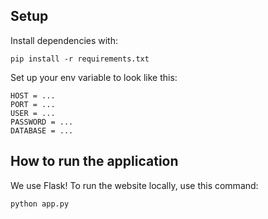 ## Setup 
Install dependencies with: 
```
pip install -r requirements.txt
```

Set up your env variable to look like this: 
```
HOST = ...
PORT = ...
USER = ...
PASSWORD = ...
DATABASE = ...
```

## How to run the application
We use Flask! 
To run the website locally, use this command: 
```
python app.py
```
